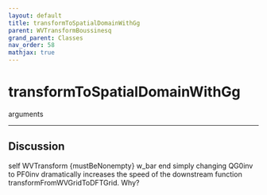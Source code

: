 ```yaml
---
layout: default
title: transformToSpatialDomainWithGg
parent: WVTransformBoussinesq
grand_parent: Classes
nav_order: 58
mathjax: true
---
```


#  transformToSpatialDomainWithGg

arguments


---

## Discussion
self WVTransform {mustBeNonempty}
      w_bar
  end
  simply changing QG0inv to PF0inv dramatically increases the
  speed of the downstream function transformFromWVGridToDFTGrid.
  Why?
